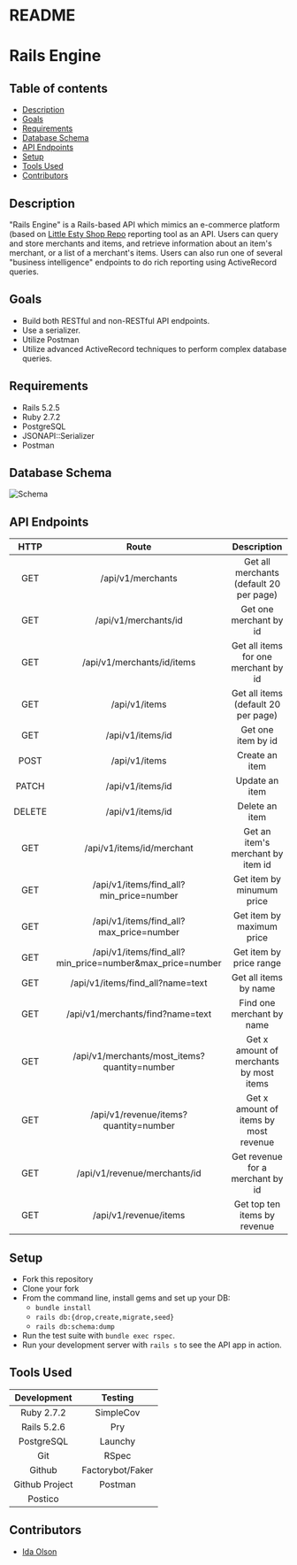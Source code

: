 # README

# Rails Engine

## Table of contents
* [Description](#description)
* [Goals](#goals)
* [Requirements](#requirements)
* [Database Schema](#database-schema)
* [API Endpoints](#api-endpoints)
* [Setup](#setup)
* [Tools Used](#tools-used)
* [Contributors](#contributors)

## Description

"Rails Engine" is a Rails-based API which mimics an e-commerce platform (based on [Little Esty Shop Repo](https://github.com/idaolson/little-esty-shop-bulk-discounts) reporting tool as an API. Users can query and store merchants and items, and retrieve information about an item's merchant, or a list of a merchant's items. Users can also run one of several "business intelligence" endpoints to do rich reporting using ActiveRecord queries.

## Goals
- Build both RESTful and non-RESTful API endpoints.
- Use a serializer.
- Utilize Postman
- Utilize advanced ActiveRecord techniques to perform complex database queries.

## Requirements
- Rails 5.2.5
- Ruby 2.7.2
- PostgreSQL
- JSONAPI::Serializer
- Postman

## Database Schema
![Schema](https://user-images.githubusercontent.com/72399033/134418403-99e1a24c-11fb-442c-a682-01e86095ba7d.png)

## API Endpoints

|   HTTP   |                        Route                              |                     Description                      |
| :-------:| :-------------------------------------------------------: | :--------------------------------------------------: |
| GET      | /api/v1/merchants	                                      | Get all merchants (default 20 per page)              |
| GET      | /api/v1/merchants/id	                                   | Get one merchant by id                               |   
| GET      | /api/v1/merchants/id/items                                | Get all items for one merchant by id                 |
| GET      | /api/v1/items                                             | Get all items (default 20 per page)                  |
| GET      | /api/v1/items/id                                          | Get one item by id                                   |
| POST     | /api/v1/items                                             | Create an item                                       |
| PATCH    | /api/v1/items/id                                          | Update an item                                       |
| DELETE   | /api/v1/items/id                                          | Delete an item                                       |
| GET      | /api/v1/items/id/merchant                                 | Get an item's merchant by item id                    |
| GET      | /api/v1/items/find_all?min_price=number                   | Get item by minumum price                            |
| GET      | /api/v1/items/find_all?max_price=number                   | Get item by maximum price                            |
| GET      | /api/v1/items/find_all?min_price=number&max_price=number  | Get item by price range                              |
| GET      | /api/v1/items/find_all?name=text                          | Get all items by name                                |
| GET      | /api/v1/merchants/find?name=text                          | Find one merchant by name                            |
| GET      | /api/v1/merchants/most_items?quantity=number              | Get x amount of merchants by most items              |
| GET      | /api/v1/revenue/items?quantity=number                     | Get x amount of items by most revenue                |
| GET      | /api/v1/revenue/merchants/id                              | Get revenue for a merchant by id                     |
| GET      | /api/v1/revenue/items                                     | Get top ten items by revenue                         |

## Setup
* Fork this repository
* Clone your fork
* From the command line, install gems and set up your DB:
    * `bundle install`
    * `rails db:{drop,create,migrate,seed}`
    * `rails db:schema:dump`
* Run the test suite with `bundle exec rspec`.
* Run your development server with `rails s` to see the API app in action.

## Tools Used

| Development    |  Testing             |
| :-------------:| :-------------------:|
| Ruby 2.7.2     | SimpleCov            |
| Rails 5.2.6    | Pry                  |
| PostgreSQL     | Launchy              |
| Git            | RSpec                |
| Github         | Factorybot/Faker     |
| Github Project | Postman              |
| Postico        |                      |


## Contributors

- [Ida Olson](https://www.linkedin.com/in/idaolson/)

